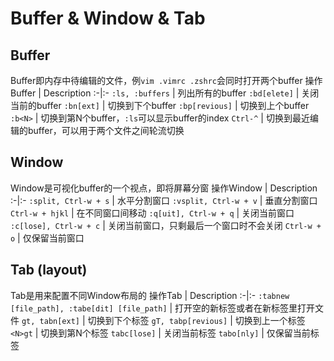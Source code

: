# Buffer & Window & Tab

## Buffer
Buffer即内存中待编辑的文件，例`vim .vimrc .zshrc`会同时打开两个buffer
操作Buffer | Description
:-|:-
`:ls, :buffers` | 列出所有的buffer
`:bd[elete]` | 关闭当前的buffer
`:bn[ext]` | 切换到下个buffer
`:bp[revious]` | 切换到上个buffer
`:b<N>` | 切换到第N个buffer，`:ls`可以显示buffer的index
`Ctrl-^` | 切换到最近编辑的buffer，可以用于两个文件之间轮流切换

## Window
Window是可视化buffer的一个视点，即将屏幕分窗
操作Window | Description
:-|:-
`:split, Ctrl-w + s` | 水平分割窗口
`:vsplit, Ctrl-w + v` | 垂直分割窗口
`Ctrl-w + hjkl` | 在不同窗口间移动
`:q[uit], Ctrl-w + q` | 关闭当前窗口
`:c[lose], Ctrl-w + c` | 关闭当前窗口，只剩最后一个窗口时不会关闭
`Ctrl-w + o` | 仅保留当前窗口

## Tab (layout)
Tab是用来配置不同Window布局的
操作Tab | Description
:-|:-
`:tabnew [file_path], :tabe[dit] [file_path]` | 打开空的新标签或者在新标签里打开文件
`gt, tabn[ext]` | 切换到下个标签
`gT, tabp[revious]` | 切换到上一个标签
`<N>gt` | 切换到第N个标签
`tabc[lose]` | 关闭当前标签
`tabo[nly]` | 仅保留当前标签
